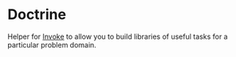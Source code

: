 # Doctrine

Helper for [Invoke](https://www.pyinvoke.org/) to allow you to build libraries
of useful tasks for a particular problem domain.